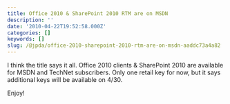 ```yaml
---
title: Office 2010 & SharePoint 2010 RTM are on MSDN
description: ''
date: '2010-04-22T19:52:58.000Z'
categories: []
keywords: []
slug: /@jpda/office-2010-sharepoint-2010-rtm-are-on-msdn-aaddc73a4a82
---
```


I think the title says it all. Office 2010 clients & SharePoint 2010 are available for MSDN and TechNet subscribers. Only one retail key for now, but it says additional keys will be available on 4/30.

Enjoy!
